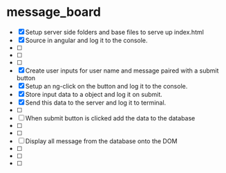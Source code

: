 # message_board

- [x] Setup server side folders and base files to serve up index.html
- [x] Source in angular and log it to the console.
- [ ]
- [ ]
- [ ]
- [x] Create user inputs for user name and message paired with a submit button
- [x] Setup an ng-click on the button and log it to the console.
- [x] Store input data to a object and log it on submit.
- [x] Send this data to the server and log it to terminal.
- [ ]
- [ ] When submit button is clicked add the data to the database
- [ ]
- [ ]
- [ ] Display all message from the database onto the DOM
- [ ]
- [ ]
- [ ]
